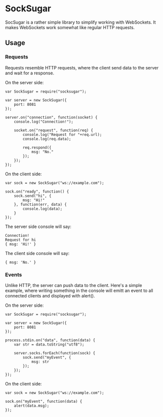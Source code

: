 # SockSugar

SocSugar is a rather simple library to simplify working with WebSockets. It makes WebSockets work somewhat like regular HTTP requests.

## Usage

### Requests

Requests resemble HTTP requests, where the client send data to the server and wait for a response.

On the server side:

	var SockSugar = require("socksugar");

	var server = new SockSugar({
		port: 8081
	});

	server.on("connection", function(socket) {
		console.log("Connection!");

		socket.on("request", function(req) {
			console.log("Request for "+req.url);
			console.log(req.data);

			req.respond({
				msg: "No."
			});
		});
	});

On the client side:

	var sock = new SockSugar("ws://example.com");

	sock.on("ready", function() {
		sock.send("hi", {
			msg: "Hi!"
		}, function(err, data) {
			console.log(data);
		}
	});

The server side console will say:

	Connection!
	Request for hi
	{ msg: 'Hi!' }

The client side console will say:

	{ msg: 'No.' }

### Events

Unlike HTTP, the server can push data to the client. Here's a simple example, where writing something in the console will emitt an event to all connected clients and displayed with alert().

On the server side:

	var SockSugar = require("socksugar");

	var server = new SockSugar({
		port: 8081
	});

	process.stdin.on("data", function(data) {
		var str = data.toString("utf8");

		server.socks.forEach(function(sock) {
			sock.send("myEvent", {
				msg: str
			});
		});
	});

On the client side:

	var sock = new SockSugar("ws://example.com");

	sock.on("myEvent", function(data) {
		alert(data.msg);
	});
